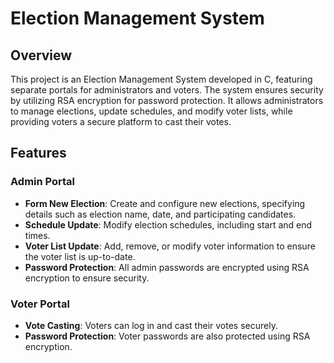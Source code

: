# Election Management System

## Overview

This project is an Election Management System developed in C, featuring separate portals for administrators and voters. The system ensures security by utilizing RSA encryption for password protection. It allows administrators to manage elections, update schedules, and modify voter lists, while providing voters a secure platform to cast their votes.

## Features

### Admin Portal

- **Form New Election**: Create and configure new elections, specifying details such as election name, date, and participating candidates.
- **Schedule Update**: Modify election schedules, including start and end times.
- **Voter List Update**: Add, remove, or modify voter information to ensure the voter list is up-to-date.
- **Password Protection**: All admin passwords are encrypted using RSA encryption to ensure security.

### Voter Portal

- **Vote Casting**: Voters can log in and cast their votes securely.
- **Password Protection**: Voter passwords are also protected using RSA encryption.
